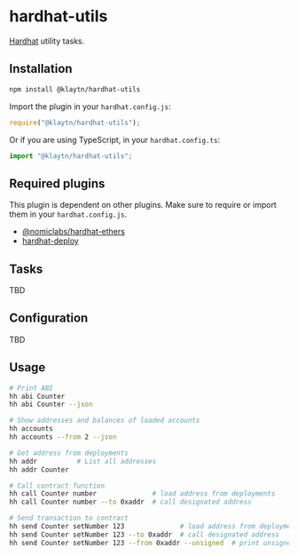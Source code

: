 # hardhat-utils

[Hardhat](https://hardhat.org) utility tasks.

## Installation

```bash
npm install @klaytn/hardhat-utils
```

Import the plugin in your `hardhat.config.js`:

```js
require("@klaytn/hardhat-utils");
```

Or if you are using TypeScript, in your `hardhat.config.ts`:

```ts
import "@klaytn/hardhat-utils";
```

## Required plugins

This plugin is dependent on other plugins. Make sure to require or import them in your `hardhat.config.js`.

- [@nomiclabs/hardhat-ethers](https://www.npmjs.com/package/@nomiclabs/hardhat-ethers)
- [hardhat-deploy](https://www.npmjs.com/package/hardhat-deploy)

## Tasks

TBD

## Configuration

TBD

## Usage

```sh
# Print ABI
hh abi Counter
hh abi Counter --json

# Show addresses and balances of loaded accounts
hh accounts
hh accounts --from 2 --json

# Get address from deployments
hh addr          # List all addresses
hh addr Counter

# Call contract function
hh call Counter number              # load address from deployments
hh call Counter number --to 0xaddr  # call designated address

# Send transaction to contract
hh send Counter setNumber 123              # load address from deployments
hh send Counter setNumber 123 --to 0xaddr  # call designated address
hh send Counter setNumber 123 --from 0xaddr --unsigned  # print unsigned tx
```
